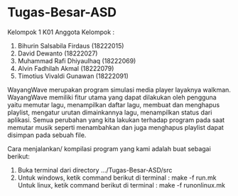 # Tugas-Besar-ASD
Kelompok 1 K01
Anggota Kelompok :
1. Bihurin Salsabila Firdaus (18222015)
2. David Dewanto (18222027)
3. Muhammad Rafi Dhiyaulhaq (18222069)
4. Alvin Fadhilah Akmal (18222079)
5. Timotius Vivaldi Gunawan (18222091)


WayangWave merupakan program simulasi media player layaknya walkman.  WayangWave memiliki fitur utama yang dapat dilakukan oleh pengguna yaitu memutar lagu, menampilkan daftar lagu, membuat dan menghapus playlist, mengatur urutan dimainkannya lagu, menampilkan status dari aplikasi. Semua perubahan yang kita lakukan terhadap program pada saat memutar musik seperti menambahkan dan juga menghapus playlist dapat disimpan pada sebuah file. 

Cara menjalankan/ kompilasi program yang kami adalah buat sebagai berikut:
1. Buka terminal dari directory .../Tugas-Besar-ASD/src
2. Untuk windows, ketik command berikut di terminal : make -f run.mk
   Untuk linux, ketik command berikut di terminal : make -f runonlinux.mk